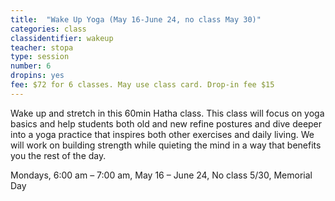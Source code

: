 ```yaml
---
title:  "Wake Up Yoga (May 16-June 24, no class May 30)"
categories: class
classidentifier: wakeup
teacher: stopa
type: session
number: 6
dropins: yes
fee: $72 for 6 classes. May use class card. Drop-in fee $15
---
```

Wake up and stretch in this 60min Hatha class. This class will focus on yoga basics
and help students both old and new refine postures and dive deeper into a yoga
practice that inspires both other exercises and daily living. We will work on
building strength while quieting the mind in a way that benefits you the rest of
the day.

Mondays, 6:00 am – 7:00 am, May 16 – June 24, No class 5/30, Memorial Day
